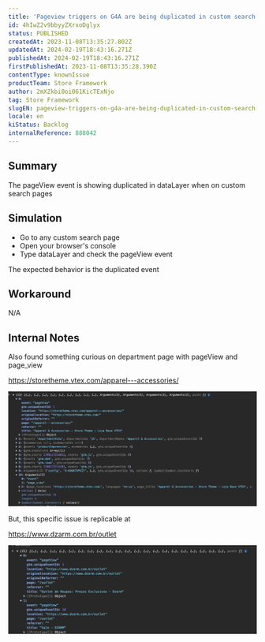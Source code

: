 ```yaml
---
title: 'Pageview triggers on G4A are being duplicated in custom search pages'
id: 4hIwZ2v9bbyyZXrxoDglyx
status: PUBLISHED
createdAt: 2023-11-08T13:35:27.802Z
updatedAt: 2024-02-19T18:43:16.271Z
publishedAt: 2024-02-19T18:43:16.271Z
firstPublishedAt: 2023-11-08T13:35:28.390Z
contentType: knownIssue
productTeam: Store Framework
author: 2mXZkbi0oi061KicTExNjo
tag: Store Framework
slugEN: pageview-triggers-on-g4a-are-being-duplicated-in-custom-search-pages
locale: en
kiStatus: Backlog
internalReference: 888042
---
```


## Summary


The pageView event is showing duplicated in dataLayer when on custom search pages


##

## Simulation



- Go to any custom search page
- Open your browser's console
- Type dataLayer and check the pageView event

The expected behavior is the duplicated event


##

## Workaround


N/A


## **Internal Notes**

Also found something curious on department page with pageView and page_view

https://storetheme.vtex.com/apparel---accessories/

 ![](https://raw.githubusercontent.com/vtexdocs/known-issues/refs/heads/main/docs/en/known-issues/Store%20Framework/pageview-triggers-on-g4a-are-being-duplicated-in-custom-search-pages_1.png)

But, this specific issue is replicable at

https://www.dzarm.com.br/outlet

 ![](https://raw.githubusercontent.com/vtexdocs/known-issues/refs/heads/main/docs/en/known-issues/Store%20Framework/pageview-triggers-on-g4a-are-being-duplicated-in-custom-search-pages_2.png)

